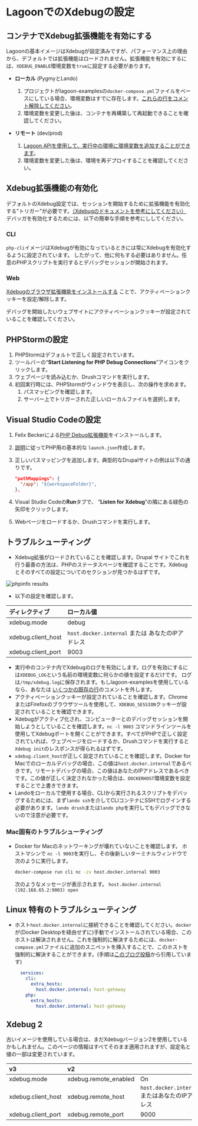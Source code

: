 # LagoonでのXdebugの設定

## コンテナでXdebug拡張機能を有効にする

Lagoonの基本イメージはXdebugが設定済みですが、パフォーマンス上の理由から、デフォルトでは拡張機能はロードされません。拡張機能を有効にするには、`XDEBUG_ENABLE`環境変数を`true`に設定する必要があります。

- **ローカル** (PygmyとLando)

  1.  プロジェクトがlagoon-examplesの`docker-compose.yml`ファイルをベースにしている場合、環境変数はすでに存在します。[これらの行をコメント解除してください](https://github.com/lagoon-examples/drupal10-base/blob/main/docker-compose.yml#L14-L15)。
  2.  環境変数を変更した後は、コンテナを再構築して再起動できることを確認してください。
- **リモート** (dev/prod)
  1.  [Lagoon APIを使用して、実行中の環境に環境変数を追加することができます](../concepts-advanced/environment-variables.md#runtime-environment-variables-lagoon-api)。
  2.  環境変数を変更した後は、環境を再デプロイすることを確認してください。

## Xdebug拡張機能の有効化

デフォルトのXdebug設定では、セッションを開始するために拡張機能を有効化する"トリガー"が必要です。[（Xdebugのドキュメントを参考にしてください）](https://xdebug.org/docs/step_debug#activate)
デバッガを有効化するためには、以下の簡単な手順を参考にししてください。

### CLI

`php-cli`イメージはXdebugが有効になっているときには常にXdebugを有効化するように設定されています。
したがって、他に何もする必要はありません。任意のPHPスクリプトを実行するとデバッグセッションが開始されます。

### Web

[Xdebugのブラウザ拡張機能をインストールする](https://xdebug.org/docs/step_debug#browser-extensions)
ことで、アクティベーションクッキーを設定/解除します。

デバッグを開始したいウェブサイトにアクティベーションクッキーが設定されていることを確認してください。

## PHPStormの設定

1. PHPStormはデフォルトで正しく設定されています。
2. ツールバーの“**Start Listening for PHP Debug Connections**”アイコンをクリックします。
3. ウェブページを読み込むか、Drushコマンドを実行します。
4. 初回実行時には、PHPStormがウィンドウを表示し、次の操作を求めます。
   1. パスマッピングを確認します。
   2. サーバー上でトリガーされた正しいローカルファイルを選択します。

## Visual Studio Codeの設定

1. Felix Beckerによる[PHP Debug拡張機能](https://marketplace.visualstudio.com/items?itemName=felixfbecker.php-debug)をインストールします。
2. [説明](https://marketplace.visualstudio.com/items?itemName=felixfbecker.php-debug#vs-code-configuration)に従ってPHP用の基本的な `launch.json`作成します。
3. 正しいパスマッピングを追加します。典型的なDrupalサイトの例は以下の通りです。

   ```json title="launch.json"
   "pathMappings": {
     "/app": "${workspaceFolder}",
   },
   ```

4. Visual Studio Codeの**Run**タブで、
   “**Listen for Xdebug**”の隣にある緑色の矢印をクリックします。
5. Webページをロードするか、Drushコマンドを実行します。

## トラブルシューティング

- Xdebug拡張がロードされていることを確認します。Drupal
  サイトでこれを行う最善の方法は、PHPのステータスページを確認することです。Xdebugとそのすべての設定についてのセクションが見つかるはずです。

![phpinfo results](../images/phpinfo.png)

- 以下の設定を確認します。

| ディレクティブ          | ローカル値                               |
|:-------------------|:------------------------------------------|
| xdebug.mode        | debug                                     |
| xdebug.client_host | `host.docker.internal` または あなたのIPアドレス |
| xdebug.client_port | 9003                                      |

- 実行中のコンテナ内でXdebugのログを有効にします。ログを有効にするには`XDEBUG_LOG`という名前の環境変数に何らかの値を設定するだけです。
  ログは`/tmp/xdebug.log`に保存されます。もしlagoon-examplesを使用しているなら、あなたは [いくつかの既存の行](https://github.com/lagoon-examples/drupal10-base/blob/main/docker-compose.yml#L16-L18)のコメントを外します。
- アクティベーションクッキーが設定されていることを確認します。ChromeまたはFirefoxのブラウザツールを使用して、`XDEBUG_SESSION`クッキーが設定されていることを確認できます。
- Xdebugがアクティブ化され、コンピューターとのデバッグセッションを開始しようとしていることを確認します。`nc -l 9003` コマンドラインツールを使用してXdebugポートを開くことができます。すべてがPHPで正しく設定されていれば、ウェブページをロードするか、Drushコマンドを実行すると`Xdebug init`のレスポンスが得られるはずです。
- `xdebug.client_host`が正しく設定されていることを確認します。Docker for Macでのローカルデバッグの場合、この値は`host.docker.internal`であるべきです。リモートデバッグの場合、この値はあなたのIPアドレスであるべきです。この値が正しく決定されなかった場合は、`DOCKERHOST`環境変数を設定することで上書きできます。
- Landoをローカルで使用する場合、CLIから実行されるスクリプトをデバッグするためには、まず`lando ssh`を介してCLIコンテナにSSHでログインする必要があります。`lando drush`または`lando php`を実行してもデバッグできないので注意が必要です。

### Mac固有のトラブルシューティング

- Docker for Macのネットワーキングが壊れていないことを確認します。 ホストマシンで
  `nc -l 9003`を実行し、その後新しいターミナルウィンドウで次のように実行します。

  ```bash title="MacのDockerネットワーキングを確認"
  docker-compose run cli nc -zv host.docker.internal 9003
  ```

  次のようなメッセージが表示されます。
  `host.docker.internal (192.168.65.2:9003) open`

## Linux 特有のトラブルシューティング

- ホスト`host.docker.internal`に接続できることを確認してください。`docker`が(Docker Desktopを経由せずに)手動でインストールされている場合、このホストは解決されません。これを強制的に解決するためには、`docker-compose.yml`ファイルに追加のスニペットを挿入することで、このホストを強制的に解決することができます。(手順は[このブログ投稿](https://medium.com/the-sensiolabs-tech-blog/how-to-use-xdebug-in-docker-phpstorm-76d998ef2534)から引用しています)

  ```yaml title="Linux向けのdocker-compose.ymlの修正"
    services:
      cli:
        extra_hosts:
          host.docker.internal: host-gateway
      php:
        extra_hosts:
          host.docker.internal: host-gateway
  ```

## Xdebug 2

古いイメージを使用している場合は、まだXdebugバージョン2を使用しているかもしれません。このページの情報はすべてそのまま適用されますが、設定名と値の一部は変更されています。

| v3                 | v2                    | |
|:-------------------|:----------------------|:----------------------------------------------|
| xdebug.mode        | xdebug.remote_enabled | On                                        |
| xdebug.client_host | xdebug.remote_host    | `host.docker.internal` またはあなたのIPアドレス |
| xdebug.client_port | xdebug.remote_port    | 9000                                      |
